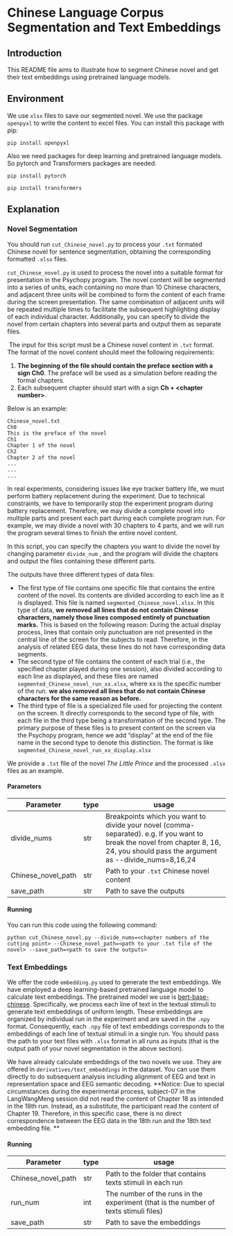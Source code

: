 # Chinese Language Corpus Segmentation and Text Embeddings

## Introduction

This README file aims to illustrate how to segment Chinese novel and get their text embeddings using pretrained language models.

## Environment

We use `xlsx` files to save our segmented novel. We use the package `openpyxl` to write the content to excel files. You can install this package with pip:

```
pip install openpyxl
```

Also we need packages for deep learning and pretrained language models. So pytorch and Transformers packages are needed.

```
pip install pytorch
```

```
pip install transformers
```

## Explanation

### Novel Segmentation

You should run `cut_Chinese_novel.py` to process your `.txt` formated Chinese novel for sentence segmentation, obtaining the corresponding formatted `.xlsx` files. 

`cut_Chinese_novel.py` is used to process the novel into a suitable format for presentation in the Psychopy program. The novel content will be segmented into a series of units, each containing no more than 10 Chinese characters, and adjacent three units will be combined to form the content of each frame during the screen presentation. The same combination of adjacent units will be repeated multiple times to facilitate the subsequent highlighting display of each individual character. Additionally, you can specify to divide the novel from certain chapters into several parts and output them as separate files.

​                                                                                                                                                                                                                                                         The input for this script must be a Chinese novel content in `.txt` format. The format of the novel content should meet the following requirements:

1. **The beginning of the file should contain the preface section with a sign Ch0**. The preface will be used as a simulation before reading the formal chapters.
2. Each subsequent chapter should start with a sign **Ch + \<chapter number>**.

Below is an example:

```
Chinese_novel.txt
Ch0
This is the preface of the novel
Ch1
Chapter 1 of the novel
Ch2
Chapter 2 of the novel
...
...
...
```

In real experiments, considering issues like eye tracker battery life, we must perform battery replacement during the experiment. Due to technical constraints, we have to temporarily stop the experiment program during battery replacement. Therefore, we may divide a complete novel into multiple parts and present each part during each complete program run. For example, we may divide a novel with 30 chapters to 4 parts, and we will run the program several times to finish the entire novel content. 

In this script, you can specify the chapters you want to divide the novel by changing parameter `divide_num` , and the program will divide the chapters and output the  files containing these different parts.

The outputs have three different types of data files:

- The first type of file contains one specific file that contains the entire content of the novel. Its contents are divided according to each line as it is displayed. This file is named `segmented_Chinese_novel.xlsx`.  In this type of data, **we removed all lines that do not contain Chinese characters, namely those lines composed entirely of punctuation marks.** This is based on the following reason: During the actual display process, lines that contain only punctuation are not presented in the central line of the screen for the subjects to read. Therefore, in the analysis of related EEG data, these lines do not have corresponding data segments. 
- The second type of file contains the content of each trial (i.e., the specified chapter played during one session), also divided according to each line as displayed, and these files are named `segmented_Chinese_novel_run_xx.xlsx`, where xx is the specific number of the run. **we also removed all lines that do not contain Chinese characters for the same reason as before.**
-  The third type of file is a specialized file used for projecting the content on the screen. It directly corresponds to the second type of file, with each file in the third type being a transformation of the second type. The primary purpose of these files is to present content on the screen via the Psychopy program, hence we add “display” at the end of the file name in the second type to denote this distinction. The format is like `segmented_Chinese_novel_run_xx_display.xlsx` 

We provide a `.txt` file of the novel *The Little Prince* and the processed `.xlsx` files as an example. 

#### Parameters

| Parameter          | type | usage                                                        |
| ------------------ | ---- | ------------------------------------------------------------ |
| divide_nums        | str  | Breakpoints which you want to divide your novel (comma-separated). e.g. If you want to break the novel from chapter 8, 16, 24, you should pass the argument as --divide_nums=8,16,24 |
| Chinese_novel_path | str  | Path to your `.txt` Chinese novel content                    |
| save_path          | str  | Path to save the outputs                                     |

#### Running

You can run this code using the following command:

```
python cut_Chinese_novel.py --divide_nums=<chapter numbers of the cutting point> --Chinese_novel_path=<path to your .txt file of the novel> --save_path=<path to save the outputs>
```

### Text Embeddings

We offer the code `embedding.py` used to generate the text embeddings. We have employed a deep learning-based pretrained language model to calculate text embeddings. The pretrained model we use is [bert-base-chinese](https://huggingface.co/bert-base-chinese). Specifically, we process each line of text in the textual stimuli to generate text embeddings of uniform length. These embeddings are organized by individual run in the experiment and are saved in the `.npy` format. Consequently, each `.npy` file of text embeddings corresponds to the embeddings of each line of textual stimuli in a single run. You should pass the path to your text files with `.xlsx` format in all runs  as inputs (that is the output path of your novel segmentation in the above section). 

We have already calculate embeddings of the two novels we use. They are offered in `derivatives/text_embeddings` in the dataset. You can use them directly to do subsequent analysis including alignment of EEG and text in representation space and EEG semantic decoding. **Notice: Due to special circumstances during the experimental process, subject-07 in the LangWangMeng session did not read the content of Chapter 18 as intended in the 18th run. Instead, as a substitute, the participant read the content of Chapter 19. Therefore, in this specific case, there is no direct correspondence between the EEG data in the 18th run and the 18th text embedding file. **

#### Running

| Parameter          | type | usage                                                        |
| ------------------ | ---- | ------------------------------------------------------------ |
| Chinese_novel_path | str  | Path to the folder that contains texts stimuli in each run   |
| run_num            | int  | The number of the runs in the experiment (that is the number of texts stimuli files) |
| save_path          | str  | Path to save the embeddings                                  |
